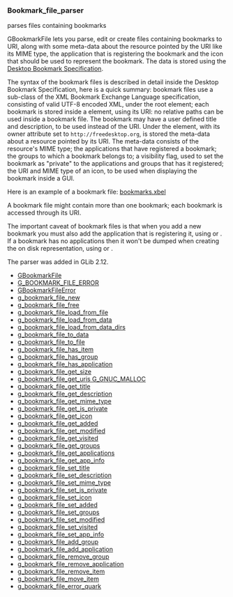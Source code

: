 ### Bookmark_file_parser

parses files containing bookmarks

 GBookmarkFile lets you parse, edit or create files containing bookmarks
 to URI, along with some meta-data about the resource pointed by the URI
 like its MIME type, the application that is registering the bookmark and
 the icon that should be used to represent the bookmark. The data is stored
 using the
 [Desktop Bookmark Specification](http://www.gnome.org/~ebassi/bookmark-spec).

 The syntax of the bookmark files is described in detail inside the
 Desktop Bookmark Specification, here is a quick summary: bookmark
 files use a sub-class of the XML Bookmark Exchange Language
 specification, consisting of valid UTF-8 encoded XML, under the
 <xbel> root element; each bookmark is stored inside a
 <bookmark> element, using its URI: no relative paths can
 be used inside a bookmark file. The bookmark may have a user defined
 title and description, to be used instead of the URI. Under the
 <metadata> element, with its owner attribute set to
 `http://freedesktop.org`, is stored the meta-data about a resource
 pointed by its URI. The meta-data consists of the resource's MIME
 type; the applications that have registered a bookmark; the groups
 to which a bookmark belongs to; a visibility flag, used to set the
 bookmark as "private" to the applications and groups that has it
 registered; the URI and MIME type of an icon, to be used when
 displaying the bookmark inside a GUI.

 Here is an example of a bookmark file:
 [bookmarks.xbel](https://git.gnome.org/browse/glib/tree/glib/tests/bookmarks.xbel)

 A bookmark file might contain more than one bookmark; each bookmark
 is accessed through its URI.

 The important caveat of bookmark files is that when you add a new
 bookmark you must also add the application that is registering it, using
 [](g_bookmark_file_add_application) or [](g_bookmark_file_set_app_info).
 If a bookmark has no applications then it won't be dumped when creating
 the on disk representation, using [](g_bookmark_file_to_data) or
 [](g_bookmark_file_to_file).

 The [](GBookmarkFile) parser was added in GLib 2.12.

* [GBookmarkFile]()
* [G_BOOKMARK_FILE_ERROR]()
* [GBookmarkFileError]()
* [g_bookmark_file_new]()
* [g_bookmark_file_free]()
* [g_bookmark_file_load_from_file]()
* [g_bookmark_file_load_from_data]()
* [g_bookmark_file_load_from_data_dirs]()
* [g_bookmark_file_to_data]()
* [g_bookmark_file_to_file]()
* [g_bookmark_file_has_item]()
* [g_bookmark_file_has_group]()
* [g_bookmark_file_has_application]()
* [g_bookmark_file_get_size]()
* [g_bookmark_file_get_uris G_GNUC_MALLOC]()
* [g_bookmark_file_get_title]()
* [g_bookmark_file_get_description]()
* [g_bookmark_file_get_mime_type]()
* [g_bookmark_file_get_is_private]()
* [g_bookmark_file_get_icon]()
* [g_bookmark_file_get_added]()
* [g_bookmark_file_get_modified]()
* [g_bookmark_file_get_visited]()
* [g_bookmark_file_get_groups]()
* [g_bookmark_file_get_applications]()
* [g_bookmark_file_get_app_info]()
* [g_bookmark_file_set_title]()
* [g_bookmark_file_set_description]()
* [g_bookmark_file_set_mime_type]()
* [g_bookmark_file_set_is_private]()
* [g_bookmark_file_set_icon]()
* [g_bookmark_file_set_added]()
* [g_bookmark_file_set_groups]()
* [g_bookmark_file_set_modified]()
* [g_bookmark_file_set_visited]()
* [g_bookmark_file_set_app_info]()
* [g_bookmark_file_add_group]()
* [g_bookmark_file_add_application]()
* [g_bookmark_file_remove_group]()
* [g_bookmark_file_remove_application]()
* [g_bookmark_file_remove_item]()
* [g_bookmark_file_move_item]()
* [g_bookmark_file_error_quark]()
